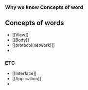 ### Why we know Concepts of word

## Concepts of words
- [[View]]
- [[Body]]
- [[protocol(network)]]
- 


### ETC
- [[Interface]]
- [[Application]]
- 